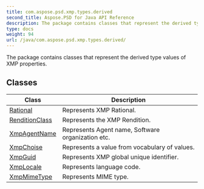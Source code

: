 ```yaml
---
title: com.aspose.psd.xmp.types.derived
second_title: Aspose.PSD for Java API Reference
description: The package contains classes that represent the derived type values of XMP properties.
type: docs
weight: 94
url: /java/com.aspose.psd.xmp.types.derived/
---
```



The package contains classes that represent the derived type values of XMP properties.


## Classes

| Class | Description |
| --- | --- |
| [Rational](../com.aspose.psd.xmp.types.derived/rational) | Represents XMP Rational. |
| [RenditionClass](../com.aspose.psd.xmp.types.derived/renditionclass) | Represents the XMP Rendition. |
| [XmpAgentName](../com.aspose.psd.xmp.types.derived/xmpagentname) | Represents Agent name, Software organization etc. |
| [XmpChoise<T>](../com.aspose.psd.xmp.types.derived/xmpchoise) | Represents a value from vocabulary of values. |
| [XmpGuid](../com.aspose.psd.xmp.types.derived/xmpguid) | Represents XMP global unique identifier. |
| [XmpLocale](../com.aspose.psd.xmp.types.derived/xmplocale) | Represents language code. |
| [XmpMimeType](../com.aspose.psd.xmp.types.derived/xmpmimetype) | Represents MIME type. |
